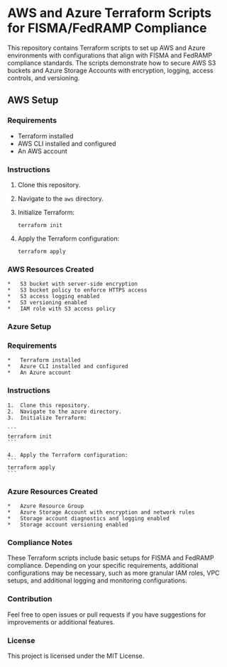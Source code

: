 # AWS and Azure Terraform Scripts for FISMA/FedRAMP Compliance

This repository contains Terraform scripts to set up AWS and Azure environments with configurations that align with FISMA and FedRAMP compliance standards. The scripts demonstrate how to secure AWS S3 buckets and Azure Storage Accounts with encryption, logging, access controls, and versioning.

## AWS Setup

### Requirements
- Terraform installed
- AWS CLI installed and configured
- An AWS account

### Instructions
1. Clone this repository.
2. Navigate to the `aws` directory.
3. Initialize Terraform:
   ```
   terraform init
   ```
   
4. Apply the Terraform configuration:
	```
	terraform apply
	```
 
### AWS Resources Created

	* 	S3 bucket with server-side encryption
	* 	S3 bucket policy to enforce HTTPS access
	* 	S3 access logging enabled
	* 	S3 versioning enabled
	* 	IAM role with S3 access policy

### Azure Setup

### Requirements

	* 	Terraform installed
	* 	Azure CLI installed and configured
	* 	An Azure account

### Instructions

	1.	Clone this repository.
	2.	Navigate to the azure directory.
	3.	Initialize Terraform:

	```
	terraform init
	```
 
	4.	Apply the Terraform configuration:
	```
	terraform apply 
	```

### Azure Resources Created

	* 	Azure Resource Group
	* 	Azure Storage Account with encryption and network rules
	* 	Storage account diagnostics and logging enabled
	* 	Storage account versioning enabled

### Compliance Notes

These Terraform scripts include basic setups for FISMA and FedRAMP compliance. Depending on your specific requirements, additional configurations may be necessary, such as more granular IAM roles, VPC setups, and additional logging and monitoring configurations.

### Contribution

Feel free to open issues or pull requests if you have suggestions for improvements or additional features.

### License

This project is licensed under the MIT License.

